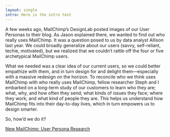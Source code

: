 ```yaml
---
layout: single
intro: Here is the intro text
---
```

A few weeks ago, MailChimp’s DesignLab posted images of our User Personas to their blog. As Jason explained there, we wanted to find out who really uses MailChimp. It was a question posed to us by data analyst Allison last year. We could broadly generalize about our users (savvy, self-reliant, techie, motivated), but we realized that we couldn’t rattle off the four or five archetypical MailChimp users.

What we needed was a clear idea of our current users, so we could better empathize with them, and in turn design for and delight them—especially with a massive redesign on the horizon. To reconcile who we think uses MailChimp with who really uses MailChimp, fellow researcher Steph and I embarked on a long-term study of our customers to learn who they are; what, why, and how often they send; what kinds of issues they face; where they work; and what kind of people they are. This helps us understand how MailChimp fits into their day-to-day lives, which in turn empowers us to design smarter.

So, how’d we do it?

[New MailChimp: User Persona Research](http://blog.mailchimp.com/new-mailchimp-user-persona-research/ "http://blog.mailchimp.com/new-mailchimp-user-persona-research/")